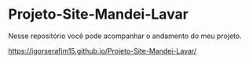 # Projeto-Site-Mandei-Lavar
 Nesse repositório você pode acompanhar o andamento do meu projeto.

https://igorserafim15.github.io/Projeto-Site-Mandei-Lavar/
